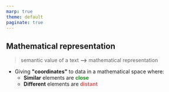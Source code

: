 ```yaml
---
marp: true
theme: default
paginate: true
---
```

<style>
.dodgerblue {
  color: dodgerblue;
}
.indianred {
  color: indianred;
}
.forestgreen {
  color: forestgreen;
}
</style>
## Mathematical representation
> semantic value of a text **-->** mathematical representation

- Giving **"coordinates"** to data in a mathematical space where:
  - **Similar** elements are <span class="forestgreen">**close**</span>
  - **Different** elements are <span class="indianred">**distant**</span>

